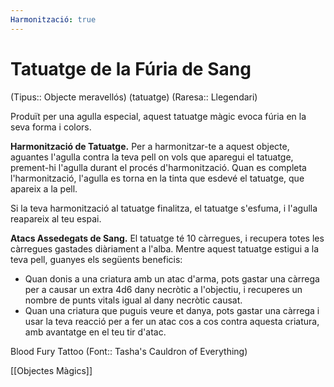```yaml
---
Harmonització: true
---
```

# Tatuatge de la Fúria de Sang

(Tipus:: Objecte meravellós) (tatuatge) (Raresa:: Llegendari)

Produït per una agulla especial, aquest tatuatge màgic evoca fúria en la seva forma i colors.

**Harmonització de Tatuatge.** Per a harmonitzar-te a aquest objecte, aguantes l'agulla contra la teva pell on vols que aparegui el tatuatge, prement-hi l'agulla durant el procés d'harmonització. Quan es completa l'harmonització, l'agulla es torna en la tinta que esdevé el tatuatge, que apareix a la pell.

Si la teva harmonització al tatuatge finalitza, el tatuatge s'esfuma, i l'agulla reapareix al teu espai.

**Atacs Assedegats de Sang.** El tatuatge té 10 càrregues, i recupera totes les càrregues gastades diàriament a l'alba. Mentre aquest tatuatge estigui a la teva pell, guanyes els següents beneficis:

- Quan donis a una criatura amb un atac d'arma, pots gastar una càrrega per a causar un extra 4d6 dany necròtic a l'objectiu, i recuperes un nombre de punts vitals igual al dany necròtic causat.
- Quan una criatura que puguis veure et danya, pots gastar una càrrega i usar la teva reacció per a fer un atac cos a cos contra aquesta criatura, amb avantatge en el teu tir d'atac.

Blood Fury Tattoo  (Font:: Tasha's Cauldron of Everything)

[[Objectes Màgics]]